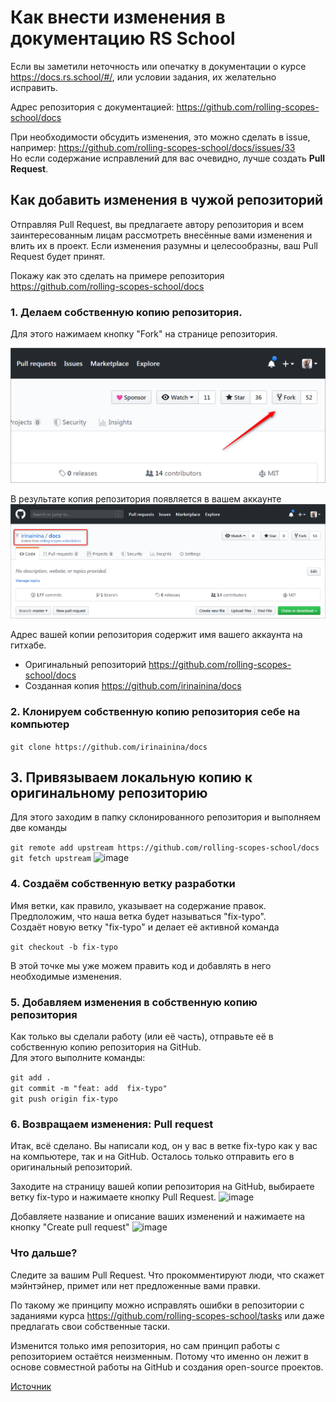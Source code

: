 # Как внести изменения в документацию RS School

Если вы заметили неточность или опечатку в документации о курсе https://docs.rs.school/#/, или условии задания, их желательно исправить.   

Адрес репозитория с документацией: https://github.com/rolling-scopes-school/docs  

При необходимости обсудить изменения, это можно сделать в issue, например: 
https://github.com/rolling-scopes-school/docs/issues/33    
Но если содержание исправлений для вас очевидно, лучше создать **Pull Request**.  

## Как добавить изменения в чужой репозиторий

Отправляя Pull Request, вы предлагаете автору репозитория и всем заинтересованным лицам рассмотреть внесённые вами изменения и влить их в проект. Если изменения разумны и целесообразны, ваш Pull Request будет принят.  

Покажу как это сделать на примере репозитория https://github.com/rolling-scopes-school/docs 

### 1. Делаем собственную копию репозитория.
Для этого нажимаем кнопку "Fork" на странице репозитория. 

![image](images/fix-typo1.png)

В результате копия репозитория появляется в вашем аккаунте
![image](images/fix-typo2.png)

Адрес вашей копии репозитория содержит имя вашего аккаунта на гитхабе.   
* Оригинальный репозиторий https://github.com/rolling-scopes-school/docs   
* Созданная копия https://github.com/irinainina/docs    

### 2. Клонируем собственную копию репозитория себе на компьютер

```git clone https://github.com/irinainina/docs```  

## 3. Привязываем локальную копию  к оригинальному репозиторию
Для этого заходим в папку склонированного репозитория и выполняем две команды  

```git remote add upstream https://github.com/rolling-scopes-school/docs```  
```git fetch upstream```
![image](images/fix-typo3.png)

### 4. Создаём собственную ветку разработки

Имя ветки, как правило, указывает на содержание правок.  
Предположим, что наша ветка будет называться "fix-typo".     
Создаёт новую ветку  "fix-typo" и делает её активной команда  

```git checkout -b fix-typo```  

В этой точке мы уже можем править код и добавлять в него необходимые изменения.

### 5. Добавляем изменения в собственную копию репозитория

Как только вы сделали работу (или её часть), отправьте её в собственную  копию репозитория на GitHub.  
Для этого выполните команды:

```git add .```    
```git commit -m "feat: add  fix-typo"```    
```git push origin fix-typo```    

### 6. Возвращаем изменения: Pull request

Итак, всё сделано. Вы написали код, он у вас в ветке fix-typo как у вас на компьютере, так и на GitHub. Осталось только отправить его в оригинальный репозиторий.

Заходите на страницу вашей копии репозитория на GitHub, выбираете ветку fix-typo и нажимаете кнопку Pull Request.
![image](images/fix-typo4.png)

Добавляете название и описание ваших изменений и нажимаете на кнопку "Create pull request"
![image](images/fix-typo5.png)

### Что дальше?

Следите за вашим Pull Request. Что прокомментируют люди, что скажет мэйнтэйнер, примет или нет предложенные вами правки.

По такому же принципу можно исправлять ошибки в репозитории с заданиями курса https://github.com/rolling-scopes-school/tasks 
или даже предлагать свои собственные таски.

Изменится только имя репозитория, но сам принцип работы с репозиторием остаётся неизменным. Потому что именно он лежит в основе совместной работы на GitHub и создания open-source проектов.

[Источник](https://habr.com/ru/post/125999/)








